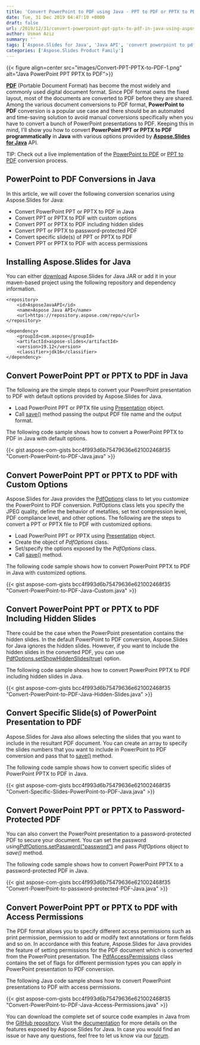 ```yaml
---
title: 'Convert PowerPoint to PDF using Java - PPT to PDF or PPTX to PDF Conversion'
date: Tue, 31 Dec 2019 04:47:10 +0000
draft: false
url: /2019/12/31/convert-powerpoint-ppt-pptx-to-pdf-in-java-using-aspose-slides/
author: Usman Aziz
summary: ''
tags: ['Aspose.Slides for Java', 'Java API', 'convert powerpoint to pdf in java', 'convert ppt to pdf', 'convert pptx to pdf', 'convert pptx to pdf in java', 'convert presentation to pdf in java', 'convert slides to pdf', 'powerpoint to pdf', 'powerpoint to pdf java', 'ppt to pdf', 'pptx to pdf']
categories: ['Aspose.Slides Product Family']
---
```




{{< figure align=center src="images/Convert-PPT-PPTX-to-PDF-1.png" alt="Java PowerPoint PPT PPTX to PDF">}}


[**PDF**][1] (Portable Document Format) has become the most widely and commonly used digital document format. Since PDF format owns the fixed layout, most of the documents are converted to PDF before they are shared. Among the various document conversions to PDF format, **PowerPoint to PDF** conversion is a popular use case and there should be an automated and time-saving solution to avoid manual conversions specifically when you have to convert a bunch of PowerPoint presentations to PDF. Keeping this in mind, I'll show you how to convert **PowerPoint PPT or PPTX to PDF** **programmatically** in **Java** with various options provided by [**Aspose.Slides for Java**][2] API.

TIP: Check out a live implementation of the [PowerPoint to PDF][3] or [PPT to PDF][4] conversion process.

## PowerPoint to PDF Conversions in Java

In this article, we will cover the following conversion scenarios using Aspose.Slides for Java:

*   Convert PowerPoint PPT or PPTX to PDF in Java
*   Convert PPT or PPTX to PDF with custom options
*   Convert PPT or PPTX to PDF including hidden slides
*   Convert PPT or PPTX to password-protected PDF
*   Convert specific slide(s) of PPT or PPTX to PDF
*   Convert PPT or PPTX to PDF with access permissions

## Installing Aspose.Slides for Java

You can either [download][5] Aspose.Slides for Java JAR or add it in your maven-based project using the following repository and dependency information.

```
<repository>
    <id>AsposeJavaAPI</id>
    <name>Aspose Java API</name>
    <url>https://repository.aspose.com/repo/</url>
</repository>
```
```
<dependency>
    <groupId>com.aspose</groupId>
    <artifactId>aspose-slides</artifactId>
    <version>19.12</version>
    <classifier>jdk16</classifier>
</dependency>
```

## Convert PowerPoint PPT or PPTX to PDF in Java

The following are the simple steps to convert your PowerPoint presentation to PDF with default options provided by Aspose.Slides for Java.

*   Load PowerPoint PPT or PPTX file using [Presentation][6] object.
*   Call [save()][7] method passing the output PDF file name and the output format.

The following code sample shows how to convert a PowerPoint PPTX to PDF in Java with default options.

{{< gist aspose-com-gists bcc4f993d6b75479636e621002468f35 "Convert-PowerPoint-to-PDF-Java.java" >}}

## Convert PowerPoint PPT or PPTX to PDF with Custom Options

Aspose.Slides for Java provides the [PdfOptions][8] class to let you customize the PowerPoint to PDF conversion. PdfOptions class lets you specify the JPEG quality, define the behavior of metafiles, set text compression level, PDF compliance level, and other options. The following are the steps to convert a PPT or PPTX file to PDF with customized options.

*   Load PowerPoint PPT or PPTX using [Presentation][9] object.
*   Create the object of _PdfOptions_ class.
*   Set/specify the options exposed by the _PdfOptions_ class.
*   Call [save()][10] method.

The following code sample shows how to convert PowerPoint PPTX to PDF in Java with customized options.

{{< gist aspose-com-gists bcc4f993d6b75479636e621002468f35 "Convert-PowerPoint-to-PDF-Java-Custom.java" >}}

## Convert PowerPoint PPT or PPTX to PDF Including Hidden Slides

There could be the case when the PowerPoint presentation contains the hidden slides. In the default PowerPoint to PDF conversion, Aspose.Slides for Java ignores the hidden slides. However, if you want to include the hidden slides in the converted PDF, you can use [PdfOptions.setShowHiddenSlides(true)][11] option.

The following code sample shows how to convert PowerPoint PPTX to PDF including hidden slides in Java.

{{< gist aspose-com-gists bcc4f993d6b75479636e621002468f35 "Convert-PowerPoint-to-PDF-Java-Hidden-Slides.java" >}}

## Convert Specific Slide(s) of PowerPoint Presentation to PDF

Aspose.Slides for Java also allows selecting the slides that you want to include in the resultant PDF document. You can create an array to specify the slides numbers that you want to include in PowerPoint to PDF conversion and pass that to [save()][12] method.

The following code sample shows how to convert specific slides of PowerPoint PPTX to PDF in Java.

{{< gist aspose-com-gists bcc4f993d6b75479636e621002468f35 "Convert-Specific-Slides-PowerPoint-to-PDF-Java.java" >}}

## Convert PowerPoint PPT or PPTX to Password-Protected PDF

You can also convert the PowerPoint presentation to a password-protected PDF to secure your document. You can set the password using[PdfOptions.setPassword("password")][13] and pass _PdfOptions_ object to _save()_ method.

The following code sample shows how to convert PowerPoint PPTX to a password-protected PDF in Java.

{{< gist aspose-com-gists bcc4f993d6b75479636e621002468f35 "Convert-PowerPoint-to-password-protected-PDF-Java.java" >}}

## Convert PowerPoint PPT or PPTX to PDF with Access Permissions

The PDF format allows you to specify different access permissions such as print permission, permission to add or modify text annotations or form fields and so on. In accordance with this feature, Aspose.Slides for Java provides the feature of setting permissions for the PDF document which is converted from the PowerPoint presentation. The [PdfAccessPermissions][14] class contains the set of flags for different permission types you can apply in PowerPoint presentation to PDF conversion.

The following Java code sample shows how to convert PowerPoint presentations to PDF with access permissions.

{{< gist aspose-com-gists bcc4f993d6b75479636e621002468f35 "Convert-PowerPoint-to-PDF-Java-Access-Permissions.java" >}}

You can download the complete set of source code examples in Java from the [GitHub repository][15]. Visit the [documentation][16] for more details on the features exposed by Aspose.Slides for Java. In case you would find an issue or have any questions, feel free to let us know via our [forum][17].




[1]: https://wiki.fileformat.com/view/pdf/
[2]: https://products.aspose.com/slides/java
[3]: https://products.aspose.app/slides/conversion/powerpoint-to-pdf
[4]: https://products.aspose.app/slides/conversion/ppt-to-pdf
[5]: https://downloads.aspose.com/slides/java
[6]: https://apireference.aspose.com/java/slides/com.aspose.slides/Presentation
[7]: https://apireference.aspose.com/java/slides/com.aspose.slides/Presentation#save-java.lang.String-int-
[8]: https://apireference.aspose.com/java/slides/com.aspose.slides/PdfOptions
[9]: http://www.aspose.com/api/java/slides/com.aspose.slides/classes/Presentation
[10]: https://apireference.aspose.com/java/slides/com.aspose.slides/Presentation#save-java.lang.String-int-com.aspose.slides.ISaveOptions-
[11]: https://apireference.aspose.com/java/slides/com.aspose.slides/PdfOptions#setShowHiddenSlides-boolean-
[12]: https://apireference.aspose.com/java/slides/com.aspose.slides/Presentation#save-java.lang.String-int:A-int-
[13]: https://apireference.aspose.com/java/slides/com.aspose.slides/PdfOptions#setPassword-java.lang.String-
[14]: https://apireference.aspose.com/java/slides/com.aspose.slides/PdfAccessPermissions
[15]: https://github.com/aspose-slides/Aspose.Slides-for-Java
[16]: https://docs.aspose.com/display/slidesjava/Getting+Started
[17]: https://forum.aspose.com/c/slides




